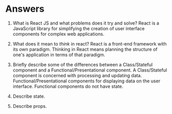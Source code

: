 # Answers

1.  What is React JS and what problems does it try and solve?
React is a JavaScript library for simplifying the creation of user interface components for complex web applications.

1.  What does it mean to _think_ in react?
React is a front-end framework with its own paradigm. Thinking in React means planning the structure of one's application in terms of that paradigm.

1.  Briefly describe some of the differences between a Class/Stateful component and a Functional/Presentational component.
A Class/Stateful component is concerned with processing and updating data. Functional/Presentational components for displaying data on the user interface. Functional components do not have state.

1.  Describe state.

1.  Describe props.
